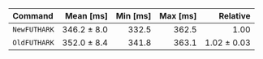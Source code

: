 | Command | Mean [ms] | Min [ms] | Max [ms] | Relative |
|:---|---:|---:|---:|---:|
| `NewFUTHARK` | 346.2 ± 8.0 | 332.5 | 362.5 | 1.00 |
| `OldFUTHARK` | 352.0 ± 8.4 | 341.8 | 363.1 | 1.02 ± 0.03 |
